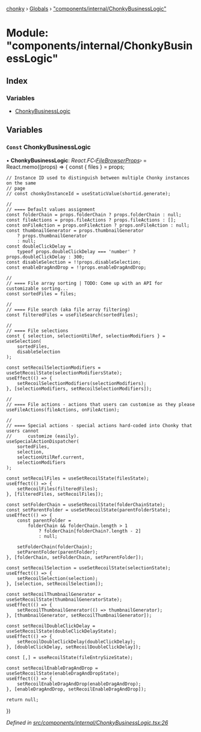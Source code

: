 [chonky](../README.md) › [Globals](../globals.md) › ["components/internal/ChonkyBusinessLogic"](_components_internal_chonkybusinesslogic_.md)

# Module: "components/internal/ChonkyBusinessLogic"

## Index

### Variables

* [ChonkyBusinessLogic](_components_internal_chonkybusinesslogic_.md#const-chonkybusinesslogic)

## Variables

### `Const` ChonkyBusinessLogic

• **ChonkyBusinessLogic**: *React.FC‹[FileBrowserProps](../interfaces/_types_file_browser_types_.filebrowserprops.md)›* = React.memo((props) => {
    const { files } = props;

    // Instance ID used to distinguish between multiple Chonky instances on the same
    // page
    // const chonkyInstanceId = useStaticValue(shortid.generate);

    //
    // ==== Default values assignment
    const folderChain = props.folderChain ? props.folderChain : null;
    const fileActions = props.fileActions ? props.fileActions : [];
    const onFileAction = props.onFileAction ? props.onFileAction : null;
    const thumbnailGenerator = props.thumbnailGenerator
        ? props.thumbnailGenerator
        : null;
    const doubleClickDelay =
        typeof props.doubleClickDelay === 'number' ? props.doubleClickDelay : 300;
    const disableSelection = !!props.disableSelection;
    const enableDragAndDrop = !!props.enableDragAndDrop;

    //
    // ==== File array sorting | TODO: Come up with an API for customizable sorting...
    const sortedFiles = files;

    //
    // ==== File search (aka file array filtering)
    const filteredFiles = useFileSearch(sortedFiles);

    //
    // ==== File selections
    const { selection, selectionUtilRef, selectionModifiers } = useSelection(
        sortedFiles,
        disableSelection
    );

    const setRecoilSelectionModifiers = useSetRecoilState(selectionModifiersState);
    useEffect(() => {
        setRecoilSelectionModifiers(selectionModifiers);
    }, [selectionModifiers, setRecoilSelectionModifiers]);

    //
    // ==== File actions - actions that users can customise as they please
    useFileActions(fileActions, onFileAction);

    //
    // ==== Special actions - special actions hard-coded into Chonky that users cannot
    //      customize (easily).
    useSpecialActionDispatcher(
        sortedFiles,
        selection,
        selectionUtilRef.current,
        selectionModifiers
    );

    const setRecoilFiles = useSetRecoilState(filesState);
    useEffect(() => {
        setRecoilFiles(filteredFiles);
    }, [filteredFiles, setRecoilFiles]);

    const setFolderChain = useSetRecoilState(folderChainState);
    const setParentFolder = useSetRecoilState(parentFolderState);
    useEffect(() => {
        const parentFolder =
            folderChain && folderChain.length > 1
                ? folderChain[folderChain?.length - 2]
                : null;

        setFolderChain(folderChain);
        setParentFolder(parentFolder);
    }, [folderChain, setFolderChain, setParentFolder]);

    const setRecoilSelection = useSetRecoilState(selectionState);
    useEffect(() => {
        setRecoilSelection(selection);
    }, [selection, setRecoilSelection]);

    const setRecoilThumbnailGenerator = useSetRecoilState(thumbnailGeneratorState);
    useEffect(() => {
        setRecoilThumbnailGenerator(() => thumbnailGenerator);
    }, [thumbnailGenerator, setRecoilThumbnailGenerator]);

    const setRecoilDoubleClickDelay = useSetRecoilState(doubleClickDelayState);
    useEffect(() => {
        setRecoilDoubleClickDelay(doubleClickDelay);
    }, [doubleClickDelay, setRecoilDoubleClickDelay]);

    const [,] = useRecoilState(fileEntrySizeState);

    const setRecoilEnableDragAndDrop = useSetRecoilState(enableDragAndDropState);
    useEffect(() => {
        setRecoilEnableDragAndDrop(enableDragAndDrop);
    }, [enableDragAndDrop, setRecoilEnableDragAndDrop]);

    return null;
})

*Defined in [src/components/internal/ChonkyBusinessLogic.tsx:26](https://github.com/TimboKZ/Chonky/blob/d1a0325/src/components/internal/ChonkyBusinessLogic.tsx#L26)*
